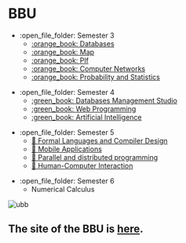 # BBU
<ul>
  <li>:open_file_folder: Semester 3
    <ul>
      <li>
        <a href="https://github.com/adrianatim/Babes-Bolyai-University/tree/main/Semester3/Databases">
          :orange_book: Databases
        </a>
      </li>
      <li>
       <a href="https://github.com/adrianatim/Babes-Bolyai-University/tree/main/Semester3/Map">
          :orange_book: Map
        </a>
      </li> 
      <li>
        <a href="https://github.com/adrianatim/Babes-Bolyai-University/tree/main/Semester3/Plf">
          :orange_book: Plf
        </a>
      </li>
      <li>
        <a href="https://github.com/adrianatim/Babes-Bolyai-University/tree/main/Semester3/Computer%20Networks">
          :orange_book: Computer Networks
        </a>
      </li>
      <li>
        <a href="https://github.com/adrianatim/Babes-Bolyai-University/tree/main/Semester3/PS">
          :orange_book: Probability and Statistics
        </a>
      </li>
    </ul>
  </li>
</ul>
<ul>
  <li>:open_file_folder: Semester 4
     <ul>
      <li>
        <a href="https://github.com/adrianatim/Babes-Bolyai-University/tree/main/Semester4/DBMS">
          :green_book: Databases Management Studio
        </a>
       </li>
       <li>
        <a href="https://github.com/adrianatim/Babes-Bolyai-University/tree/main/Semester4/Web">
          :green_book: Web Programming
        </a>
       </li>
       <li>
        <a href="https://github.com/adrianatim/Babes-Bolyai-University/tree/main/Semester4/AI">
          :green_book: Artificial Intelligence
        </a>
       </li>
    </ul>
  </li>
</ul>
<ul>
  <li>:open_file_folder: Semester 5
    <ul>
      <li>
        <a href="https://github.com/adrianatim/Babes-Bolyai-University/tree/main/Semester5/FLCD">
          📘 Formal Languages and Compiler Design
        </a>
      </li>
      <li>
        <a href="https://github.com/adrianatim/Babes-Bolyai-University/tree/main/Semester5/MA">
          📘 Mobile Applications
        </a>
      </li>
      <li>
        <a href="https://github.com/adrianatim/Babes-Bolyai-University/tree/main/Semester5/PDP">
          📘 Parallel and distributed programming
        </a>
      </li>
      <li>
        <a href="https://github.com/adrianatim/Babes-Bolyai-University/tree/main/Semester5/HCI">
          📘 Human-Computer Interaction
        </a>
      </li>
    </ul>
  </li>
</ul>
<ul>
  <li>:open_file_folder: Semester 6
    <ul>
      <li>
        <a herf="https://github.com/adrianatim/Babes-Bolyai-University/tree/main/Semester6/NC">
          Numerical Calculus
        </a>  
      </li>
    </ul>
  </li>
</ul>

![ubb](https://user-images.githubusercontent.com/64086283/102396628-5faa7780-3fe5-11eb-9c8e-cd192a6bdfd6.png)
## The site of the BBU is [here](http://www.cs.ubbcluj.ro/).
